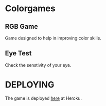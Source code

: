 # Colorgames
## RGB Game

Game designed to help in improving color skills.

## Eye Test

Check the senstivity of your eye.

# DEPLOYING
The game is deployed [here](https://color-games.herokuapp.com/) at Heroku.
